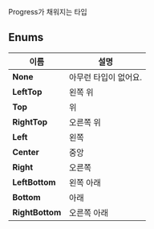 Progress가 채워지는 타입 
## **Enums**

 **이름** | **설명** |
 --- | --- |
**None** |아무런 타입이 없어요. |
**LeftTop** |왼쪽 위 |
**Top** |위 |
**RightTop** |오른쪽 위 |
**Left** |왼쪽 |
**Center** |중앙 |
**Right** |오른쪽 |
**LeftBottom** |왼쪽 아래 |
**Bottom** |아래 |
**RightBottom** |오른쪽 아래 |
